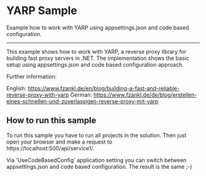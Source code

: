 # YARP Sample

Example how to work with YARP using appsettings.json and code based configuration.

-----------------------------------

This example shows how to work with YARP, a reverse proxy library for building fast proxy servers in .NET. The implementation shows the basic setup using appsettings.json and code based configuration approach. 

Further information:

English: https://www.fzankl.de/en/blog/building-a-fast-and-reliable-reverse-proxy-with-yarp
German: https://www.fzankl.de/de/blog/erstellen-eines-schnellen-und-zuverlassigen-reverse-proxy-mit-yarp

## How to run this sample

To run this sample you have to run all projects in the solution.
Then just open your browser and make a request to https://localhost:500/api/service1/. 

Via 'UseCodeBasedConfig' application setting you can switch between appsettings.json and code based configuration.
The result is the same ;-)
